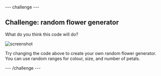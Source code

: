 

--- challenge ---

## Challenge: random flower generator

What do you think this code will do?

![screenshot](images/flower-random-code.png)  

Try changing the code above to create your own random flower generator. You can use random ranges for colour, size, and number of petals. 

--- /challenge ---

 
 

